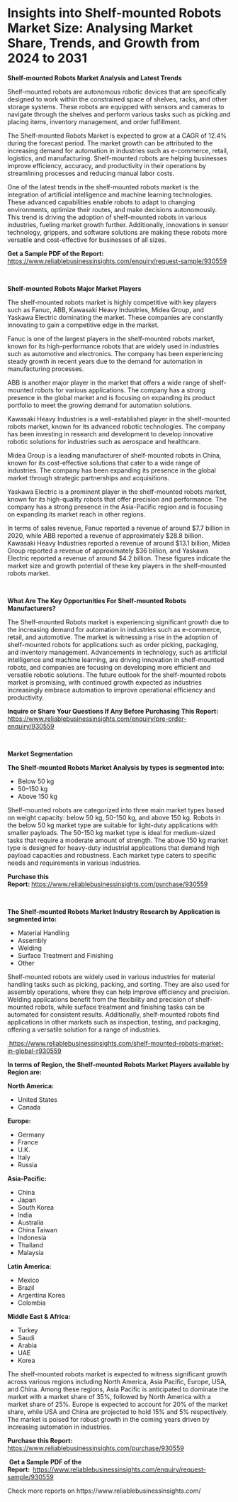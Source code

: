 <p><h1>Insights into Shelf-mounted Robots Market Size: Analysing Market Share, Trends, and Growth from 2024 to 2031</h1></p><p><strong>Shelf-mounted Robots Market Analysis and Latest Trends</strong></p>
<p><p>Shelf-mounted robots are autonomous robotic devices that are specifically designed to work within the constrained space of shelves, racks, and other storage systems. These robots are equipped with sensors and cameras to navigate through the shelves and perform various tasks such as picking and placing items, inventory management, and order fulfillment.</p><p>The Shelf-mounted Robots Market is expected to grow at a CAGR of 12.4% during the forecast period. The market growth can be attributed to the increasing demand for automation in industries such as e-commerce, retail, logistics, and manufacturing. Shelf-mounted robots are helping businesses improve efficiency, accuracy, and productivity in their operations by streamlining processes and reducing manual labor costs.</p><p>One of the latest trends in the shelf-mounted robots market is the integration of artificial intelligence and machine learning technologies. These advanced capabilities enable robots to adapt to changing environments, optimize their routes, and make decisions autonomously. This trend is driving the adoption of shelf-mounted robots in various industries, fueling market growth further. Additionally, innovations in sensor technology, grippers, and software solutions are making these robots more versatile and cost-effective for businesses of all sizes.</p></p>
<p><strong>Get a Sample PDF of the Report:&nbsp;</strong> <a href="https://www.reliablebusinessinsights.com/enquiry/request-sample/930559">https://www.reliablebusinessinsights.com/enquiry/request-sample/930559</a></p>
<p>&nbsp;</p>
<p><strong>Shelf-mounted Robots Major Market Players</strong></p>
<p><p>The shelf-mounted robots market is highly competitive with key players such as Fanuc, ABB, Kawasaki Heavy Industries, Midea Group, and Yaskawa Electric dominating the market. These companies are constantly innovating to gain a competitive edge in the market.</p><p>Fanuc is one of the largest players in the shelf-mounted robots market, known for its high-performance robots that are widely used in industries such as automotive and electronics. The company has been experiencing steady growth in recent years due to the demand for automation in manufacturing processes.</p><p>ABB is another major player in the market that offers a wide range of shelf-mounted robots for various applications. The company has a strong presence in the global market and is focusing on expanding its product portfolio to meet the growing demand for automation solutions.</p><p>Kawasaki Heavy Industries is a well-established player in the shelf-mounted robots market, known for its advanced robotic technologies. The company has been investing in research and development to develop innovative robotic solutions for industries such as aerospace and healthcare.</p><p>Midea Group is a leading manufacturer of shelf-mounted robots in China, known for its cost-effective solutions that cater to a wide range of industries. The company has been expanding its presence in the global market through strategic partnerships and acquisitions.</p><p>Yaskawa Electric is a prominent player in the shelf-mounted robots market, known for its high-quality robots that offer precision and performance. The company has a strong presence in the Asia-Pacific region and is focusing on expanding its market reach in other regions.</p><p>In terms of sales revenue, Fanuc reported a revenue of around $7.7 billion in 2020, while ABB reported a revenue of approximately $28.8 billion. Kawasaki Heavy Industries reported a revenue of around $13.1 billion, Midea Group reported a revenue of approximately $36 billion, and Yaskawa Electric reported a revenue of around $4.2 billion. These figures indicate the market size and growth potential of these key players in the shelf-mounted robots market.</p></p>
<p>&nbsp;</p>
<p><strong>What Are The Key Opportunities For Shelf-mounted Robots Manufacturers?</strong></p>
<p><p>The Shelf-mounted Robots market is experiencing significant growth due to the increasing demand for automation in industries such as e-commerce, retail, and automotive. The market is witnessing a rise in the adoption of shelf-mounted robots for applications such as order picking, packaging, and inventory management. Advancements in technology, such as artificial intelligence and machine learning, are driving innovation in shelf-mounted robots, and companies are focusing on developing more efficient and versatile robotic solutions. The future outlook for the shelf-mounted robots market is promising, with continued growth expected as industries increasingly embrace automation to improve operational efficiency and productivity.</p></p>
<p><strong>Inquire or Share Your Questions If Any Before Purchasing This Report:</strong> <a href="https://www.reliablebusinessinsights.com/enquiry/pre-order-enquiry/930559">https://www.reliablebusinessinsights.com/enquiry/pre-order-enquiry/930559</a></p>
<p>&nbsp;</p>
<p><strong>Market Segmentation</strong></p>
<p><strong>The Shelf-mounted Robots Market Analysis by types is segmented into:</strong></p>
<p><ul><li>Below 50 kg</li><li>50–150 kg</li><li>Above 150 kg</li></ul></p>
<p><p>Shelf-mounted robots are categorized into three main market types based on weight capacity: below 50 kg, 50-150 kg, and above 150 kg. Robots in the below 50 kg market type are suitable for light-duty applications with smaller payloads. The 50-150 kg market type is ideal for medium-sized tasks that require a moderate amount of strength. The above 150 kg market type is designed for heavy-duty industrial applications that demand high payload capacities and robustness. Each market type caters to specific needs and requirements in various industries.</p></p>
<p><strong>Purchase this Report:&nbsp;</strong><a href="https://www.reliablebusinessinsights.com/purchase/930559">https://www.reliablebusinessinsights.com/purchase/930559</a></p>
<p>&nbsp;</p>
<p><strong>The Shelf-mounted Robots Market Industry Research by Application is segmented into:</strong></p>
<p><ul><li>Material Handling</li><li>Assembly</li><li>Welding</li><li>Surface Treatment and Finishing</li><li>Other</li></ul></p>
<p><p>Shelf-mounted robots are widely used in various industries for material handling tasks such as picking, packing, and sorting. They are also used for assembly operations, where they can help improve efficiency and precision. Welding applications benefit from the flexibility and precision of shelf-mounted robots, while surface treatment and finishing tasks can be automated for consistent results. Additionally, shelf-mounted robots find applications in other markets such as inspection, testing, and packaging, offering a versatile solution for a range of industries.</p></p>
<p><a href="https://www.reliablebusinessinsights.com/shelf-mounted-robots-market-in-global-r930559">&nbsp;https://www.reliablebusinessinsights.com/shelf-mounted-robots-market-in-global-r930559</a></p>
<p><strong>In terms of Region, the Shelf-mounted Robots Market Players available by Region are:</strong></p>
<p>
    <p> <strong> North America: </strong>
        <ul>
            <li>United States</li>
            <li>Canada</li>
        </ul>
        </p> 
    <p> <strong> Europe: </strong>
        <ul>
            <li>Germany</li>
            <li>France</li>
            <li>U.K.</li>
            <li>Italy</li>
            <li>Russia</li>
        </ul>
        </p> 
    <p> <strong> Asia-Pacific: </strong>
        <ul>
            <li>China</li>
            <li>Japan</li>
            <li>South Korea</li>
            <li>India</li>
            <li>Australia</li>
            <li>China Taiwan</li>
            <li>Indonesia</li>
            <li>Thailand</li>
            <li>Malaysia</li>
        </ul>
        </p> 
    <p> <strong> Latin America: </strong>
        <ul>
            <li>Mexico</li>
            <li>Brazil</li>
            <li>Argentina Korea</li>
            <li>Colombia</li>
        </ul>
        </p> 
    <p> <strong> Middle East & Africa: </strong>
        <ul>
            <li>Turkey</li>
            <li>Saudi</li>
            <li>Arabia</li>
            <li>UAE</li>
            <li>Korea</li>
        </ul>
    </p>
    </p>
<p><p>The shelf-mounted robots market is expected to witness significant growth across various regions including North America, Asia Pacific, Europe, USA, and China. Among these regions, Asia Pacific is anticipated to dominate the market with a market share of 35%, followed by North America with a market share of 25%. Europe is expected to account for 20% of the market share, while USA and China are projected to hold 15% and 5% respectively. The market is poised for robust growth in the coming years driven by increasing automation in industries.</p></p>
<p><strong>Purchase this Report: </strong><a href="https://www.reliablebusinessinsights.com/purchase/930559">https://www.reliablebusinessinsights.com/purchase/930559</a></p>
<p>&nbsp;<strong>Get a Sample PDF of the Report:&nbsp;&nbsp;</strong><a href="https://www.reliablebusinessinsights.com/enquiry/request-sample/930559">https://www.reliablebusinessinsights.com/enquiry/request-sample/930559</a></p>
<p><strong></strong></p>
<p>Check more reports on https://www.reliablebusinessinsights.com/</p>